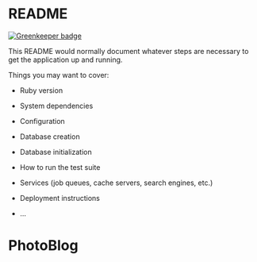 # README

[![Greenkeeper badge](https://badges.greenkeeper.io/TomSpencerLondon/PhotoBlog.svg)](https://greenkeeper.io/)

This README would normally document whatever steps are necessary to get the
application up and running.

Things you may want to cover:

* Ruby version

* System dependencies

* Configuration

* Database creation

* Database initialization

* How to run the test suite

* Services (job queues, cache servers, search engines, etc.)

* Deployment instructions

* ...
# PhotoBlog
